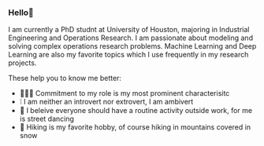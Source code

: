 ### Hello👋
I am currently a PhD studnt at University of Houston, majoring in Industrial Engineering and Operations Research.
I am passionate about modeling and solving complex operations research problems. Machine Learning and Deep Learning are also my favorite topics which I use frequently in my research projects.

These help you to know me better:
- 👩🏻‍💻 Commitment to my role is my most prominent characterisitc
- ❕ I am neither an introvert nor extrovert, I am ambivert
- 🧢 I beleive everyone should have a routine activity outside work, for me is street dancing
- 🥾 Hiking is my favorite hobby, of course hiking in mountains covered in snow


<!--
**FarzaneEzzati/FarzaneEzzati** is a ✨ _special_ ✨ repository because its `README.md` (this file) appears on your GitHub profile.

Here are some ideas to get you started:


-->
